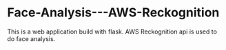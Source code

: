 # Face-Analysis---AWS-Reckognition
This is a web application build with flask. AWS Reckognition api is used to do face analysis.
